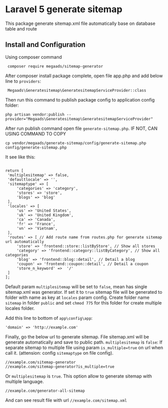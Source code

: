 # Laravel 5 generate sitemap
   This package generate sitemap.xml file automatically base on database table and route
## Install and Configuration
   Using composer command
   ```
    composer require megaads/sitemap-generator
```
   After composer install package complete, open file app.php and add below line to `providers`: 
   ```
    Megaads\Generatesitemap\GeneratesitemapServiceProvider::class
   ```
   Then run this command to publish package config to application config folder: 
   
   ```
   php artisan vendor:publish --provider="Megaads\Generatesitemap\GeneratesitemapServiceProvider"
   
```
   After run publish command open file ``generate-sitemap.php``. IF NOT, CAN USING COMMAND TO COPY 
   ```
   cp vendor/megaads/generate-sitemap/config/generate-sitemap.php config/generate-sitemap.php
   ```
   
   It see like this: 
   
   ```
  
return [
    'multiplesitemap' => false,
    'defaultlocale' => '',
    'sitemaptype' => [
        'categories' => 'category', 
        'stores' => 'store', 
        'blogs' => 'blog'
    ],
    'locales' => [
        'us' => 'United States',
        'uk' => 'United Kingdom',
        'ca' => 'Canada',
        'fr' => 'France',
        'vn' => 'Vietnam',
    ],
    'routes' => [ // Add route name from routes.php for generate sitemap url automatically
        'store' => 'frontend::store::listByStore', // Show all stores
        'category' => 'frontend::category::listByCategory', // Show all categories
        'blog' => 'frontend::blog::detail', // Detail a blog
        'coupon' => 'frontend::coupon::detail', // Detail a coupon
        'store_n_keyword' =>  '/'
    ]
];
  
```
   
   Default param ``multiplesitemap`` will be set to `false`, mean has single sitemap.xml was generator. If set it to `true`
   sitemap file will be generated to folder with name as key at ``locales`` param config. Create folder name `sitemap` in folder `public` and 
   set `chmod 775` for this folder for create multiple locales folder.
   
   Add this line to bottom of `app\config\app`: 
   ```
   'domain' => 'http://example.com'
   ```
   
   Finally, go the below url to generate sitemap. File sitemap.xml will be generate automatically and save to public path.
   ``multiplesitemap`` is `false`: 
   If separate sitemap to multiple file using param ``is_multiple=true`` on url when call it. (attension: config ``sitemaptype`` on file config).
   ```
   //example.com/sitemap-generator
   //example.com/sitemap-generator?is_multiple=true
   ```
   Or ``multiplesitemap`` is `true`. This option allow to generate sitemap with multiple language.
   ```
   //example.com/generator-all-sitemap
   ```
   And can see result file with url `//example.com/sitemap.xml`
   
